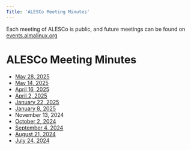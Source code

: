 ```yaml
---
Title: 'ALESCo Meeting Minutes'
---
```


Each meeting of ALESCo is public, and future meetings can be found on [events.almalinux.org](https://events.almalinux.org/category/7/)

# ALESCo Meeting Minutes
- [May 28, 2025](/alesco/meeting-minutes/2025-05-28)
- [May 14, 2025](/alesco/meeting-minutes/2025-05-14)
- [April 16, 2025](/alesco/meeting-minutes/2025-04-16)
- [April 2, 2025](/alesco/meeting-minutes/2025-04-02)
- [January 22, 2025](/alesco/meeting-minutes/2025-01-22)
- [January 8, 2025](/alesco/meeting-minutes/2025-01-08)
- November 13, 2024
- [October 2, 2024](/alesco/meeting-minutes/2024-10-02)
- [September 4, 2024](/alesco/meeting-minutes/2024-09-04)
- [August 21, 2024](/alesco/meeting-minutes/2024-08-21)
- [July 24, 2024](/alesco/meeting-minutes/2024-07-24)
